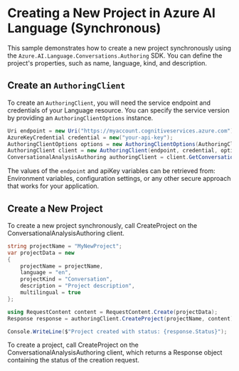 # Creating a New Project in Azure AI Language (Synchronous)

This sample demonstrates how to create a new project synchronously using the `Azure.AI.Language.Conversations.Authoring` SDK. You can define the project's properties, such as name, language, kind, and description.

## Create an `AuthoringClient`

To create an `AuthoringClient`, you will need the service endpoint and credentials of your Language resource. You can specify the service version by providing an `AuthoringClientOptions` instance.

```C# Snippet:CreateAuthoringClientForSpecificApiVersion_Sync
Uri endpoint = new Uri("https://myaccount.cognitiveservices.azure.com");
AzureKeyCredential credential = new("your-api-key");
AuthoringClientOptions options = new AuthoringClientOptions(AuthoringClientOptions.ServiceVersion.V2024_11_15_Preview);
AuthoringClient client = new AuthoringClient(endpoint, credential, options);
ConversationalAnalysisAuthoring authoringClient = client.GetConversationalAnalysisAuthoringClient();
```

The values of the `endpoint` and apiKey variables can be retrieved from: Environment variables, configuration settings, or any other secure approach that works for your application.

## Create a New Project

To create a new project synchronously, call CreateProject on the ConversationalAnalysisAuthoring client.

```C#
string projectName = "MyNewProject";
var projectData = new
{
    projectName = projectName,
    language = "en",
    projectKind = "Conversation",
    description = "Project description",
    multilingual = true
};

using RequestContent content = RequestContent.Create(projectData);
Response response = authoringClient.CreateProject(projectName, content);

Console.WriteLine($"Project created with status: {response.Status}");
```

To create a project, call CreateProject on the ConversationalAnalysisAuthoring client, which returns a Response object containing the status of the creation request.
